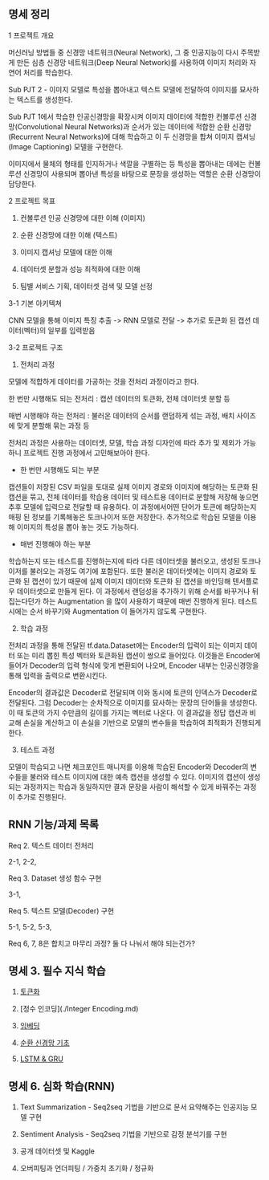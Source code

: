 ## 명세 정리

1 프로젝트 개요

머신러닝 방법들 중 신경망 네트워크(Neural Network), 그 중 인공지능이 다시 주목받게 만든 심층 신경망 네트워크(Deep Neural Network)를 사용하여 이미지 처리와 자연어 처리를 학습한다.

Sub PJT 2 - 이미지 모델로 특성을 뽑아내고 텍스트 모델에 전달하여 이미지를 묘사하는 텍스트를 생성한다.

Sub PJT 1에서 학습한 인공신경망을 확장시켜 이미지 데이터에 적합한 컨볼루션 신경망(Convolutional Neural Networks)과 순서가 있는 데이터에 적합한 순환 신경망(Recurrent Neural Networks)에 대해 학습하고 이 두 신경망을 합쳐 이미지 캡셔닝(Image Captioning) 모델을 구현한다.

이미지에서 물체의 형태를 인지하거나 색깔을 구별하는 등 특성을 뽑아내는 데에는 컨볼루션 신경망이 사용되며 뽑아낸 특성을 바탕으로 문장을 생성하는 역할은 순환 신경망이 담당한다.



2 프로젝트 목표

1) 컨볼루션 인공 신경망에 대한 이해 (이미지)

2) 순환 신경망에 대한 이해 (텍스트)

3) 이미지 캡셔닝 모델에 대한 이해

4) 데이터셋 분할과 성능 최적화에 대한 이해

5) 팀별 서비스 기획, 데이터셋 검색 및 모델 선정



3-1 기본 아키텍쳐

CNN 모델을 통해 이미지 특징 추출 -> RNN 모델로 전달 -> 추가로 토큰화 된 캡션 데이터(벡터)의 일부를 입력받음



3-2 프로젝트 구조

1) 전처리 과정

모델에 적합하게 데이터를 가공하는 것을 전처리 과정이라고 한다.

한 번만 시행해도 되는 전처리 : 캡션 데이터의 토큰화, 전체 데이터셋 분할 등

매번 시행해야 하는 전처리 : 불러온 데이터의 순서를 랜덤하게 섞는 과정, 배치 사이즈에 맞게 분할해 묶는 과정 등

전처리 과정은 사용하는 데이터셋, 모델, 학습 과정 디자인에 따라 추가 및 제외가 가능하니 프로젝트 진행 과정에서 고민해보아야 한다.

- 한 번만 시행해도 되는 부분

캡션들이 저장된 CSV 파일을 토대로 실제 이미지 경로와 이미지에 해당하는 토큰화 된 캡션을 묶고, 전체 데이터를 학습용 데이터 및 테스트용 데이터로 분할해 저장해 놓으면 추후 모델에 입력으로 전달할 때 유용하다. 이 과정에서어떤 단어가 토큰에 해당하는지 매핑 된 정보를 기록해놓은 토크나이저 또한 저장한다. 추가적으로 학습된 모델을 이용해 이미지의 특성을 뽑아 놓는 것도 가능하다.

- 매번 진행해야 하는 부분

학습하는지 또는 테스트를 진행하는지에 따라 다른 데이터셋을 불러오고, 생성된 토크나이저를 불러오는 과정도 여기에 포함된다. 또한 불러온 데이터셋에는 이미지 경로와 토큰화 된 캡션이 있기 때문에 실제 이미지 데이터와 토큰화 된 캡션을 바인딩해 텐서플로우 데이터셋으로 만들게 된다. 이 과정에서 랜덤성을 추가하기 위해 순서를 바꾸거나 뒤집는다던가 하는 Augmentation 을 많이 사용하기 때문에 매번 진행하게 된다. 테스트 시에는 순서 바꾸기와 Augmentation 이 들어가지 않도록 구현한다.



2) 학습 과정

전처리 과정을 통해 전달된 tf.data.Dataset에는 Encoder의 입력이 되는 이미지 데이터 또는 미리 뽑힌 특성 벡터와 토큰화된 캡션이 쌍으로 들어있다. 이것들은 Encoder에 들어가 Decoder의 입력 형식에 맞게 변환되어 나오며, Encoder 내부는 인공신경망을 통해 입력을 출력으로 변환시킨다.

Encoder의 결과값은 Decoder로 전달되며 이와 동시에 <start> 토큰의 인덱스가 Decoder로 전달된다. 그럼 Decoder는 순차적으로 이미지를 묘사하는 문장의 단어들을 생성한다. 이 때 토큰의 가지 수만큼의 길이를 가지는 벡터로 나온다. 이 결과값을 정답 캡션과 비교해 손실을 계산하고 이 손실을 기반으로 모델의 변수들을 학습하여 최적화가 진행되게 한다.



3) 테스트 과정

모델이 학습되고 나면 체크포인트 매니저를 이용해 학습된 Encoder와 Decoder의 변수들을 불러와 테스트 이미지에 대한 예측 캡션을 생성할 수 있다. 이미지의 캡션이 생성되는 과정까지는 학습과 동일하지만 결과 문장을 사람이 해석할 수 있게 바꿔주는 과정이 추가로 진행된다.





## RNN 기능/과제 목록

Req 2. 텍스트 데이터 전처리

2-1, 2-2,

Req 3. Dataset 생성 함수 구현

3-1, 

Req 5. 텍스트 모델(Decoder) 구현

5-1, 5-2, 5-3, 

Req 6, 7, 8은 합치고 마무리 과정? 둘 다 나눠서 해야 되는건가?





## 명세 3. 필수 지식 학습

1) [토큰화](./1_Tokenization.md)

2) [정수 인코딩](./Integer Encoding.md)

3) [임베딩](./3_WordEmbedding.md)

4) [순환 신경망 기초](./4_Recurrent_Neural_Network.md)

5) [LSTM & GRU](./5_LSTM.md)





## 명세 6. 심화 학습(RNN)

1) Text Summarization - Seq2seq 기법을 기반으로 문서 요약해주는 인공지능 모델 구현

2) Sentiment Analysis - Seq2seq 기법을 기반으로 감정 분석기를 구현

3) 공개 데이터셋 및 Kaggle

4) 오버피팅과 언더피팅 / 가중치 초기화 / 정규화

